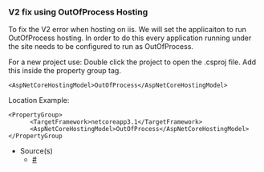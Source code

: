 ### V2 fix using OutOfProcess Hosting

To fix the V2 error when hosting on iis. We will set the applicaiton to run OutOfProcess hosting.
In order to do this every application running under the site needs to be configured to run as OutOfProcess.

For a new project use:
Double click the project to open the .csproj file. Add this inside the property group tag.

`<AspNetCoreHostingModel>OutOfProcess</AspNetCoreHostingModel>`

Location Example:

```
<PropertyGroup>
      <TargetFramework>netcoreapp3.1</TargetFramework>
      <AspNetCoreHostingModel>OutOfProcess</AspNetCoreHostingModel>
</PropertyGroup
```

- Source(s)
  - [#](#)
